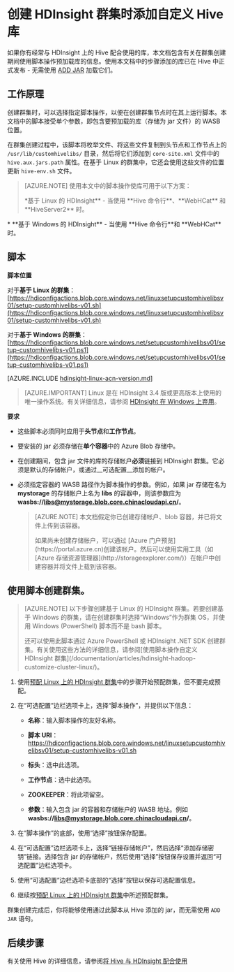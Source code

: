 <properties
    pageTitle="在 HDInsight 群集创建过程中添加 Hive 库 | Azure"
    description="了解如何在群集创建过程中将 Hive 库（jar 文件）添加到 HDInsight 群集。"
    services="hdinsight"
    documentationcenter=""
    author="Blackmist"
    manager="jhubbard"
    editor="cgronlun" />
<tags
    ms.assetid="2fd74b8d-c006-45c6-a9e2-72ff5d2d978a"
    ms.service="hdinsight"
    ms.devlang="na"
    ms.topic="article"
    ms.tgt_pltfrm="na"
    ms.workload="big-data"
    ms.date="02/27/2017"
    wacn.date="03/31/2017"
    ms.author="larryfr"
    ms.custom="H1Hack27Feb2017" />  


# 创建 HDInsight 群集时添加自定义 Hive 库

如果你有经常与 HDInsight 上的 Hive 配合使用的库，本文档包含有关在群集创建期间使用脚本操作预加载库的信息。使用本文档中的步骤添加的库已在 Hive 中正式发布 - 无需使用 [ADD JAR](https://cwiki.apache.org/confluence/display/Hive/LanguageManual+Cli) 加载它们。

## 工作原理

创建群集时，可以选择指定脚本操作，以便在创建群集节点时在其上运行脚本。本文档中的脚本接受单个参数，即包含要预加载的库（存储为 jar 文件）的 WASB 位置。

在群集创建过程中，该脚本将枚举文件、将这些文件复制到头节点和工作节点上的 `/usr/lib/customhivelibs/` 目录，然后将它们添加到 `core-site.xml` 文件中的 `hive.aux.jars.path` 属性。在基于 Linux 的群集中，它还会使用这些文件的位置更新 `hive-env.sh` 文件。

> [AZURE.NOTE]
使用本文中的脚本操作使库可用于以下方案：
><p>
><p> *基于 Linux 的 HDInsight** - 当使用 **Hive 命令行**、**WebHCat** 和 **HiveServer2** 时。
<p> * **基于 Windows 的 HDInsight** - 当使用 **Hive 命令行**和 **WebHCat** 时。

## 脚本

**脚本位置**

对于**基于 Linux 的群集**：[https://hdiconfigactions.blob.core.windows.net/linuxsetupcustomhivelibsv01/setup-customhivelibs-v01.sh](https://hdiconfigactions.blob.core.windows.net/linuxsetupcustomhivelibsv01/setup-customhivelibs-v01.sh)

对于**基于 Windows 的群集**：[https://hdiconfigactions.blob.core.windows.net/setupcustomhivelibsv01/setup-customhivelibs-v01.ps1](https://hdiconfigactions.blob.core.windows.net/setupcustomhivelibsv01/setup-customhivelibs-v01.ps1)

[AZURE.INCLUDE [hdinsight-linux-acn-version.md](../../includes/hdinsight-linux-acn-version.md)]

> [AZURE.IMPORTANT]
Linux 是在 HDInsight 3.4 版或更高版本上使用的唯一操作系统。有关详细信息，请参阅 [HDInsight 在 Windows 上弃用](/documentation/articles/hdinsight-component-versioning/#hdi-version-32-and-33-nearing-deprecation-date)。

**要求**

* 这些脚本必须同时应用于**头节点**和**工作节点**。

* 要安装的 jar 必须存储在**单个容器**中的 Azure Blob 存储中。

* 在创建期间，包含 jar 文件的库的存储帐户**必须**链接到 HDInsight 群集。它必须是默认的存储帐户，或通过__可选配置__添加的帐户。

* 必须指定容器的 WASB 路径作为脚本操作的参数。例如，如果 jar 存储在名为 **mystorage** 的存储帐户上名为 **libs** 的容器中，则该参数应为 **wasbs://libs@mystorage.blob.core.chinacloudapi.cn/**。

    > [AZURE.NOTE]
    本文档假定你已创建存储帐户、blob 容器，并已将文件上传到该容器。
    ><p>
    > 如果尚未创建存储帐户，可以通过 [Azure 门户预览](https://portal.azure.cn)创建该帐户。然后可以使用实用工具（如 [Azure 存储资源管理器](http://storageexplorer.com/)）在帐户中创建容器并将文件上载到该容器。

## 使用脚本创建群集。

> [AZURE.NOTE]
以下步骤创建基于 Linux 的 HDInsight 群集。若要创建基于 Windows 的群集，请在创建群集时选择“Windows”作为群集 OS，并使用 Windows (PowerShell) 脚本而不是 bash 脚本。
><p>
> 还可以使用此脚本通过 Azure PowerShell 或 HDInsight .NET SDK 创建群集。有关使用这些方法的详细信息，请参阅[使用脚本操作自定义 HDInsight 群集](/documentation/articles/hdinsight-hadoop-customize-cluster-linux/)。

1. 使用[预配 Linux 上的 HDInsight 群集](/documentation/articles/hdinsight-hadoop-provision-linux-clusters/)中的步骤开始预配群集，但不要完成预配。

2. 在“可选配置”边栏选项卡上，选择“脚本操作”，并提供以下信息：

    * **名称**：输入脚本操作的友好名称。

    * **脚本 URI**：https://hdiconfigactions.blob.core.windows.net/linuxsetupcustomhivelibsv01/setup-customhivelibs-v01.sh

    * **标头**：选中此选项。

    * **工作节点**：选中此选项。

    * **ZOOKEEPER**：将此项留空。

    * **参数**：输入包含 jar 的容器和存储帐户的 WASB 地址。例如 **wasbs://libs@mystorage.blob.core.chinacloudapi.cn/**。

3. 在“脚本操作”的底部，使用“选择”按钮保存配置。

4. 在“可选配置”边栏选项卡上，选择“链接存储帐户”，然后选择“添加存储密钥”链接。选择包含 jar 的存储帐户，然后使用“选择”按钮保存设置并返回“可选配置”边栏选项卡。

5. 使用“可选配置”边栏选项卡底部的“选择”按钮以保存可选配置信息。

6. 继续按[预配 Linux 上的 HDInsight 群集](/documentation/articles/hdinsight-hadoop-provision-linux-clusters/)中所述预配群集。

群集创建完成后，你将能够使用通过此脚本从 Hive 添加的 jar，而无需使用 `ADD JAR` 语句。

## 后续步骤

有关使用 Hive 的详细信息，请参阅[将 Hive 与 HDInsight 配合使用](/documentation/articles/hdinsight-use-hive/)

<!---HONumber=Mooncake_0327_2017-->
<!--Update_Description: wording update-->